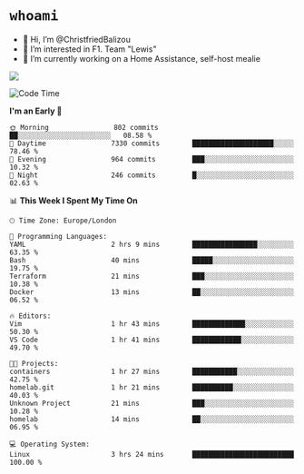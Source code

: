 # `whoami`

- 👋 Hi, I’m @ChristfriedBalizou
- 👀 I’m interested in F1. Team "Lewis"
- 🌱 I’m currently working on a Home Assistance, self-host mealie
<!--
- 💞️ I’m looking to collaborate on
- 📫 How to reach me /dev/stdin
-->


![](https://github-readme-stats.vercel.app/api?username=Christfriedbalizou&show_icons=true&hide_title=true&theme=solarized-dark&count_private=true&hide=stars)
<!-- 
  ![](https://github-readme-stats.vercel.app/api/top-langs/?username=Christfriedbalizou&show_icons=true&hide_title=true&theme=solarized-dark&layout=compact&show_icons=true&count_private=false)
-->


<!--START_SECTION:waka-->
![Code Time](http://img.shields.io/badge/Code%20Time-113%20hrs%2048%20mins-blue)

**I'm an Early 🐤** 

```text
🌞 Morning                802 commits         ██░░░░░░░░░░░░░░░░░░░░░░░   08.58 % 
🌆 Daytime                7330 commits        ████████████████████░░░░░   78.46 % 
🌃 Evening                964 commits         ███░░░░░░░░░░░░░░░░░░░░░░   10.32 % 
🌙 Night                  246 commits         █░░░░░░░░░░░░░░░░░░░░░░░░   02.63 % 
```


📊 **This Week I Spent My Time On** 

```text
🕑︎ Time Zone: Europe/London

💬 Programming Languages: 
YAML                     2 hrs 9 mins        ████████████████░░░░░░░░░   63.35 % 
Bash                     40 mins             █████░░░░░░░░░░░░░░░░░░░░   19.75 % 
Terraform                21 mins             ███░░░░░░░░░░░░░░░░░░░░░░   10.38 % 
Docker                   13 mins             ██░░░░░░░░░░░░░░░░░░░░░░░   06.52 % 

🔥 Editors: 
Vim                      1 hr 43 mins        █████████████░░░░░░░░░░░░   50.30 % 
VS Code                  1 hr 41 mins        ████████████░░░░░░░░░░░░░   49.70 % 

🐱‍💻 Projects: 
containers               1 hr 27 mins        ███████████░░░░░░░░░░░░░░   42.75 % 
homelab.git              1 hr 21 mins        ██████████░░░░░░░░░░░░░░░   40.03 % 
Unknown Project          21 mins             ███░░░░░░░░░░░░░░░░░░░░░░   10.28 % 
homelab                  14 mins             ██░░░░░░░░░░░░░░░░░░░░░░░   06.95 % 

💻 Operating System: 
Linux                    3 hrs 24 mins       █████████████████████████   100.00 % 
```


<!--END_SECTION:waka-->


<!---
ChristfriedBalizou/ChristfriedBalizou is a ✨ special ✨ repository because its `README.md` (this file) appears on your GitHub profile.
You can click the Preview link to take a look at your changes.
--->

